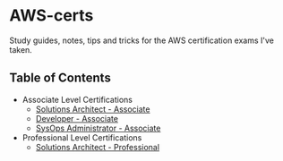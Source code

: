 # AWS-certs
Study guides, notes, tips and tricks for the AWS certification exams I've taken.

## Table of Contents

<!-- MarkdownTOC depth=4 -->

- Associate Level Certifications
    - [Solutions Architect - Associate](./associate/solutions-architect/README.md)
    - [Developer - Associate](./associate/developer/README.md)
    - [SysOps Administrator - Associate](./associate/sysops-administrator/README.md)
- Professional Level Certifications
    - [Solutions Architect - Professional](./professional/solutions-architect/README.md)

<!-- /MarkdownTOC -->
